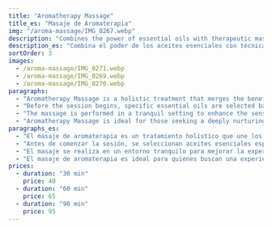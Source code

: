 ```yaml
---
title: "Aromatherapy Massage"
title_es: "Masaje de Aromaterapia"
img: "/aroma-massage/IMG_0267.webp"
description: "Combines the power of essential oils with therapeutic massage techniques."
description_es: "Combina el poder de los aceites esenciales con técnicas terapéuticas de masaje."
sortOrder: 3
images:
  - /aroma-massage/IMG_0271.webp
  - /aroma-massage/IMG_0269.webp
  - /aroma-massage/IMG_0270.webp
paragraphs:
  - "Aromatherapy Massage is a holistic treatment that merges the benefits of therapeutic touch with the healing properties of essential oils. This calming experience not only relaxes the body but also uplifts the mind through the power of scent."
  - "Before the session begins, specific essential oils are selected based on your individual needs—whether you're looking to ease stress, boost energy, or promote better sleep. These oils are then gently massaged into the skin using smooth, flowing techniques that improve circulation and ease muscular discomfort."
  - "The massage is performed in a tranquil setting to enhance the sensory experience, allowing the aromas to work in harmony with the massage to calm the nervous system and restore emotional balance."
  - "Aromatherapy Massage is ideal for those seeking a deeply nurturing experience that addresses both physical tension and emotional well-being, leaving you refreshed, centered, and renewed."
paragraphs_es:
  - "El masaje de aromaterapia es un tratamiento holístico que une los beneficios del tacto terapéutico con las propiedades curativas de los aceites esenciales. Esta experiencia calmante no solo relaja el cuerpo sino que también eleva la mente a través del poder del aroma."
  - "Antes de comenzar la sesión, se seleccionan aceites esenciales específicos según tus necesidades individuales, ya sea para aliviar el estrés, aumentar la energía o promover un mejor sueño. Estos aceites se masajean suavemente en la piel con técnicas fluidas que mejoran la circulación y alivian las molestias musculares."
  - "El masaje se realiza en un entorno tranquilo para mejorar la experiencia sensorial, permitiendo que los aromas trabajen en armonía con el masaje para calmar el sistema nervioso y restaurar el equilibrio emocional."
  - "El masaje de aromaterapia es ideal para quienes buscan una experiencia profundamente nutritiva que aborda tanto la tensión física como el bienestar emocional, dejándote renovado, centrado y refrescado."
prices:
  - duration: "30 min"
    price: 40
  - duration: "60 min"
    price: 65
  - duration: "90 min"
    price: 95
---
```

